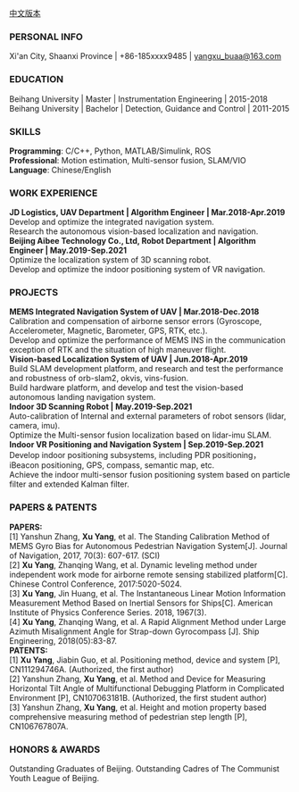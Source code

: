 [中文版本](./index_cn.html)
### PERSONAL INFO
Xi'an City, Shaanxi Province | +86-185xxxx9485 | yangxu_buaa@163.com   

### EDUCATION
Beihang University | Master | Instrumentation Engineering | 2015-2018  
Beihang University | Bachelor | Detection, Guidance and Control | 2011-2015  

### SKILLS
**Programming**: C/C++, Python, MATLAB/Simulink, ROS  
**Professional**: Motion estimation, Multi-sensor fusion, SLAM/VIO  
**Language**: Chinese/English  

### WORK EXPERIENCE
**JD Logistics, UAV Department | Algorithm Engineer | Mar.2018-Apr.2019**  
Develop and optimize the integrated navigation system.    
Research the autonomous vision-based localization and navigation.    
**Beijing Aibee Technology Co., Ltd, Robot Department | Algorithm Engineer | May.2019-Sep.2021**  
Optimize the localization system of 3D scanning robot.  
Develop and optimize the indoor positioning system of VR navigation.  

### PROJECTS
**MEMS Integrated Navigation System of UAV | Mar.2018-Dec.2018**  
Calibration and compensation of airborne sensor errors (Gyroscope, Accelerometer, Magnetic, Barometer, GPS, RTK, etc.).    
Develop and optimize the performance of MEMS INS in the communication exception of RTK and the situation of high maneuver flight.    
**Vision-based Localization System of UAV | Jun.2018-Apr.2019**  
Build SLAM development platform, and research and test the performance and robustness of orb-slam2, okvis, vins-fusion.  
Build hardware platform, and develop and test the vision-based autonomous landing navigation system.  
**Indoor 3D Scanning Robot | May.2019-Sep.2021**  
Auto-calibration of Internal and external parameters of robot sensors (lidar, camera, imu).  
Optimize the Multi-sensor fusion localization based on lidar-imu SLAM.  
**Indoor VR Positioning and Navigation System | Sep.2019-Sep.2021**  
Develop indoor positioning subsystems, including PDR positioning，iBeacon positioning, GPS, compass, semantic map, etc.  
Achieve the indoor multi-sensor fusion positioning system based on particle filter and extended Kalman filter.

### PAPERS & PATENTS
**PAPERS:**  
[1]	Yanshun Zhang, **Xu Yang**, et al. The Standing Calibration Method of MEMS Gyro Bias for Autonomous Pedestrian Navigation System[J]. Journal of Navigation, 2017, 70(3): 607-617. (SCI)  
[2]	**Xu Yang**, Zhanqing Wang, et al. Dynamic leveling method under independent work mode for airborne remote sensing stabilized platform[C]. Chinese Control Conference, 2017:5020-5024.  
[3]	**Xu Yang**, Jin Huang, et al. The Instantaneous Linear Motion Information Measurement Method Based on Inertial Sensors for Ships[C]. American Institute of Physics Conference Series. 2018, 1967(3).  
[4]	**Xu Yang**, Zhanqing Wang, et al. A Rapid Alignment Method under Large Azimuth Misalignment Angle for Strap-down Gyrocompass [J]. Ship Engineering, 2018(05):83-87.   
**PATENTS:**  
[1]	**Xu Yang**, Jiabin Guo, et al. Positioning method, device and system [P], CN111294746A. (Authorized, the first author)  
[2]	Yanshun Zhang, **Xu Yang**, et al. Method and Device for Measuring Horizontal Tilt Angle of Multifunctional Debugging Platform in Complicated Environment [P], CN107063181B. (Authorized, the first student author)  
[3]	Yanshun Zhang, **Xu Yang**, et al. Height and motion property based comprehensive measuring method of pedestrian step length [P], CN106767807A. 

### HONORS & AWARDS
Outstanding Graduates of Beijing.
Outstanding Cadres of The Communist Youth League of Beijing.
